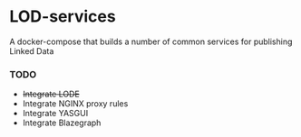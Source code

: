 # LOD-services
A docker-compose that builds a number of common services for publishing Linked Data


### TODO
* ~~Integrate LODE~~
* Integrate NGINX proxy rules
* Integrate YASGUI
* Integrate Blazegraph